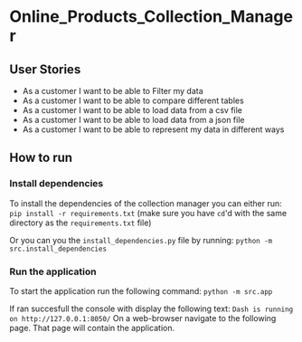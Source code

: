 # Online_Products_Collection_Manager

## User Stories
* As a customer I want to be able to Filter my data
* As a customer I want to be able to compare different tables
* As a customer I want to be able to load data from a csv file
* As a customer I want to be able to load data from a json file
* As a customer I want to be able to represent my data in different ways

## How to run

### Install dependencies

To install the dependencies of the collection manager you can either run:
`pip install -r requirements.txt` (make sure you have `cd`'d with the same directory as the `requirements.txt` file)

Or you can you the `install_dependencies.py` file by running:
`python -m src.install_dependencies`

### Run the application
To start the application run the following command:
`python -m src.app`

If ran succesfull the console with display the following text:
`Dash is running on http://127.0.0.1:8050/`
On a web-browser navigate to the following page. That page will contain the application.
